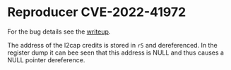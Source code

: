 # Reproducer CVE-2022-41972
For the bug details see the [writeup](../../../../../../../../bug-details/contiki-ng/CVE-2022-41972-bt_l2cap_credit_missing_null_check.md).

The address of the l2cap credits is stored in `r5` and dereferenced.
In the register dump it can bee seen that this address is NULL and thus causes a NULL pointer dereference.
